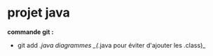 # projet java

__commande git :__
* git add *.java diagrammes _(*.java pour éviter d'ajouter les .class)_